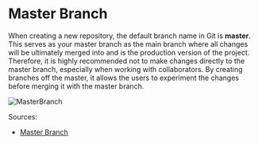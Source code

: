 # Master Branch

When creating a new repository, the default branch name in Git is **master**. This serves as your master branch as the main branch where all changes will be ultimately merged into and is the production version of the project. Therefore, it is highly recommended not to make changes directly to the master branch, especially when working with collaborators. By creating branches off the master, it allows the users to experiment the changes before merging it with the master branch.

![MasterBranch](/C://Users/Yunduo/Documents/Maggie/IS6011851/TeamProject1/masterbranch.png)

Sources:
* [Master Branch](https://thenewstack.io/dont-mess-with-the-master-working-with-branches-in-git-and-github/)

